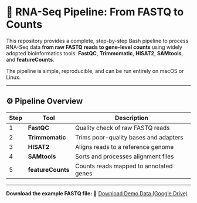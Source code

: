 # 🧬 RNA-Seq Pipeline: From FASTQ to Counts

This repository provides a complete, step-by-step Bash pipeline to process RNA-Seq data **from raw FASTQ reads to gene-level counts** using widely adopted bioinformatics tools: **FastQC**, **Trimmomatic**, **HISAT2**, **SAMtools**, and **featureCounts**.

The pipeline is simple, reproducible, and can be run entirely on macOS or Linux.

---

## ⚙️ **Pipeline Overview**

| Step | Tool | Description |
|------|------|--------------|
| 1 | **FastQC** | Quality check of raw FASTQ reads |
| 2 | **Trimmomatic** | Trims poor-quality bases and adapters |
| 3 | **HISAT2** | Aligns reads to a reference genome |
| 4 | **SAMtools** | Sorts and processes alignment files |
| 5 | **featureCounts** | Counts reads mapped to annotated genes |

---

**Download the example FASTQ file:**
   📂 [Download Demo Data (Google Drive)](https://drive.google.com/file/d/1DGHjbhcRy_zTm6H9C_AUpkzBML-JhtA3/view?usp=sharing)

